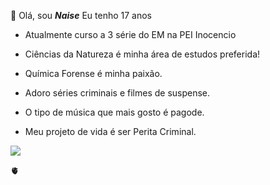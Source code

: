 👋 Olá, sou **_Naise_**
Eu tenho 17 anos

 * Atualmente curso a 3 série do EM na PEI Inocencio

 * Ciências da Natureza é  minha área de estudos preferida!

 * Química Forense é minha paixão.

 * Adoro séries criminais e filmes de suspense.
 
*  O tipo de música que mais gosto é pagode.

*  Meu projeto de vida é ser Perita Criminal.

![]( https://media1.tenor.com/m/LmW1bZbEd-sAAAAC/nazare-tedesco.gif)

🫀
